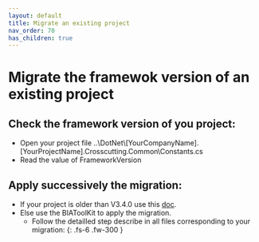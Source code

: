 ```yaml
---
layout: default
title: Migrate an existing project
nav_order: 70
has_children: true
---
```


# Migrate the framewok version of an existing project

## Check the framework version of you project:
* Open your project file ..\DotNet\\[YourCompanyName].[YourProjectName].Crosscutting.Common\Constants.cs
* Read the value of FrameworkVersion

## Apply successively the migration:
* If your project is older than V3.4.0 use this [doc](./3.3.3%20TO%203.4.0.md).
* Else use the BIAToolKit to apply the migration.
  * Follow the detailled step describe in all files corresponding to your migration:
{: .fs-6 .fw-300 }